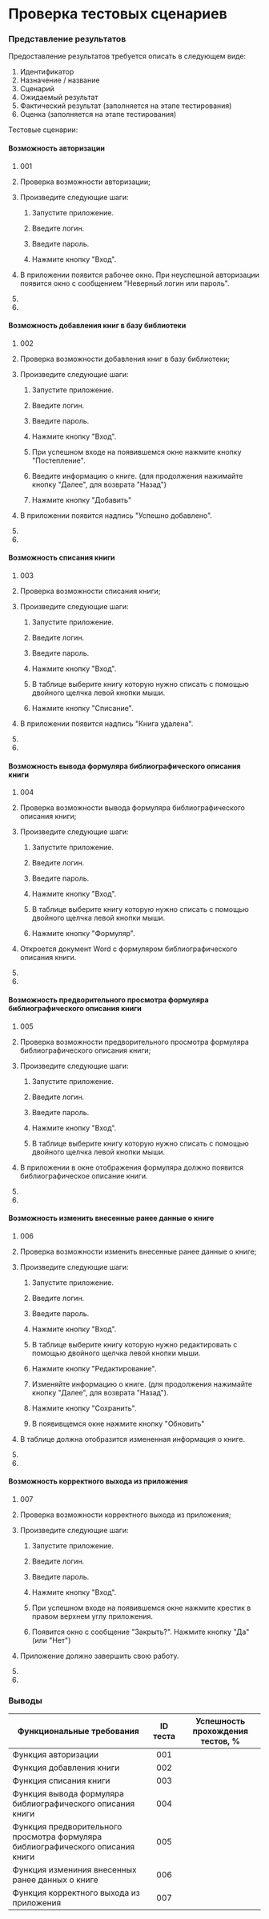﻿# Проверка тестовых сценариев


### Представление результатов

Предоставление результатов требуется описать в следующем виде:

1. Идентификатор
2. Назначение / название
3. Сценарий
4. Ожидаемый результат
5. Фактический результат (заполняется на этапе тестирования)
6. Оценка (заполняется на этапе тестирования)

Тестовые сценарии:

#### Возможность авторизации

1. 001

2. Проверка возможности авторизации;

3. Произведите следующие шаги:

   1. Запустите приложение.

   2. Введите логин.

   3. Введите пароль.

   4. Нажмите кнопку "Вход".

4. В приложении появится рабочее окно. При неуспешной авторизации появится окно с сообщением "Неверный логин или пароль".

5.

6.

#### Возможность добавления книг в базу библиотеки

1. 002

2. Проверка возможности добавления книг в базу библиотеки;

3. Произведите следующие шаги:

   1. Запустите приложение.

   2. Введите логин.

   3. Введите пароль.

   4. Нажмите кнопку "Вход".

   5. При успешном входе на появившемся окне нажмите кнопку "Постепление".
 
   6. Введите информацию о книге. (для продолжения нажимайте кнопку "Далее", для возврата "Назад")
  
   7. Нажмите кнопку "Добавить"

4. В приложении появится надпись "Успешно добавлено".

5.

6.


#### Возможность списания книги

1. 003

2. Проверка возможности списания книги;

3. Произведите следующие шаги:

   1. Запустите приложение.

   2. Введите логин.

   3. Введите пароль.

   4. Нажмите кнопку "Вход".

   5. В таблице выберите книгу которую нужно списать с помощью двойного щелчка левой кнопки мыши.

   6. Нажмите кнопку "Списание".
 
4. В приложении появится надпись "Книга удалена".

5. 

6.

#### Возможность вывода формуляра библиографического описания книги

1. 004

2. Проверка возможности вывода формуляра библиографического описания книги;

3. Произведите следующие шаги:

   1. Запустите приложение.

   2. Введите логин.

   3. Введите пароль.

   4. Нажмите кнопку "Вход".

   5. В таблице выберите книгу которую нужно списать с помощью двойного щелчка левой кнопки мыши.

   6. Нажмите кнопку "Формуляр".
 
4. Откроется документ Word c формуляром библиографического описания книги.

5.

6.


#### Возможность предворительного просмотра формуляра библиографического описания книги

1. 005

2. Проверка возможности предворительного просмотра формуляра библиографического описания книги;

3. Произведите следующие шаги:

   1. Запустите приложение.

   2. Введите логин.

   3. Введите пароль.

   4. Нажмите кнопку "Вход".

   5. В таблице выберите книгу которую нужно списать с помощью двойного щелчка левой кнопки мыши.

4. В приложении в окне отображения формуляра должно появится библиографическое описание книги. 

5.

6.



#### Возможность изменить внесенные ранее данные о книге

1. 006

2. Проверка возможности изменить внесенные ранее данные о книге;

3. Произведите следующие шаги:

   1. Запустите приложение.

   2. Введите логин.

   3. Введите пароль.

   4. Нажмите кнопку "Вход".

   5. В таблице выберите книгу которую нужно редактировать с помощью двойного щелчка левой кнопки мыши.

   6. Нажмите кнопку "Редактирование".

   6. Изменяйте информацию о книге. (для продолжения нажимайте кнопку "Далее", для возврата "Назад").
  
   7. Нажмите кнопку "Сохранить".
  
   8. В появивщемся окне нажмите кнопку "Обновить"

4. В таблице должна отобразится измененная информация о книге.

5.

6.


#### Возможность корректного выхода из приложения

1. 007

2. Проверка возможности корректного выхода из приложения;

3. Произведите следующие шаги:

   1. Запустите приложение.

   2. Введите логин.

   3. Введите пароль.

   4. Нажмите кнопку "Вход".

   5. При успешном входе на появившемся окне нажмите крестик в правом верхнем углу приложения.
 
   6. Появится окно с сообщение "Закрыть?". Нажмите кнопку "Да" (или "Нет")

4. Приложение должно завершить свою работу.

5.

6.




### Выводы



| Функциональные требования                | ID теста | Успешность прохождения тестов, % |
| ---------------------------------------- | :------: | :------------------------------: |
| Функция авторизации		                |    001   |     |
| Функция добавления книги                 |    002   |     |
| Функция списания книги                   |    003   |     |
| Функция вывода формуляра библиографического описания книги                 |    004    |   |
| Функция предворительного просмотра формуляра библиографического описания книги                 |    005    |   |
| Функция измениния внесенных ранее данных о книге               |    006    |   |
| Функция корректного выхода из приложения               |    007    |   |
